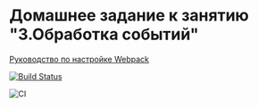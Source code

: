# Домашнее задание к занятию "3.Обработка событий"

[Руководство по настройке Webpack](https://github.com/netology-code/ahj-homeworks/tree/video/events)

[![Build Status](https://ci.appveyor.com/api/projects/status/github/bel-lov/envBel)](https://ci.appveyor.com/api/projects/status/github/bel-lov/envBel)

![CI](https://github.com/bel-lov/envBel/actions/workflows/web.yml/badge.svg)